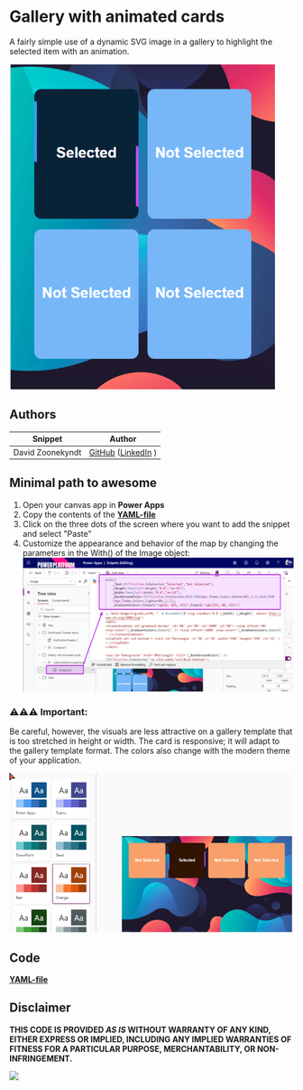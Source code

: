 # Gallery with animated cards

A fairly simple use of a dynamic SVG image in a gallery to highlight the selected item with an animation.

![Gallery with animated cards](./assets/gallery-with-animated-cards.gif)

## Authors

Snippet|Author
--------|---------
David Zoonekyndt | [GitHub](https://github.com/DavidZoon) ([LinkedIn](https://www.linkedin.com/in/david-zoonekyndt/) )

## Minimal path to awesome

1. Open your canvas app in **Power Apps**
2. Copy the contents of the **[YAML-file](./source/formfactor.yaml)** 
3. Click on the three dots of the screen where you want to add the snippet and select "Paste"
4. Customize the appearance and behavior of the map by changing the parameters in the With() of the Image object:
   ![Customize With()](./assets/gallery-with-animated-cards-customize.png)

### ⚠️⚠️⚠️ Important:

 Be careful, however, the visuals are less attractive on a gallery template that is too stretched in height or width.
 The card is responsive; it will adapt to the gallery template format. The colors also change with the modern theme of your application.

<img width="800" alt="phone_portrait.png" src="./assets/gallery-with-animated-cards-theme-change.gif" />  

## Code
 **[YAML-file](./source/gallery-with-animated-ards.yaml)** 

 ## Disclaimer

**THIS CODE IS PROVIDED *AS IS* WITHOUT WARRANTY OF ANY KIND, EITHER EXPRESS OR IMPLIED, INCLUDING ANY IMPLIED WARRANTIES OF FITNESS FOR A PARTICULAR PURPOSE, MERCHANTABILITY, OR NON-INFRINGEMENT.**

<img src="https://m365-visitor-stats.azurewebsites.net/powerplatform-snippets/power-apps/gallery-with-animated-ards" aria-hidden="true" />
